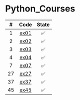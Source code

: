 # Python_Courses

| # | Code  | State |
|:-:|:-:|:-:|
|1|[ex01](https://github.com/lfteixeira996/Python_Courses/blob/main/Udemy/Secao_04/ex01.py)|:white_check_mark:|
|2|[ex02](https://github.com/lfteixeira996/Python_Courses/blob/main/Udemy/Secao_04/ex02.py)|:white_check_mark:|
|3|[ex03](https://github.com/lfteixeira996/Python_Courses/blob/main/Udemy/Secao_04/ex03.py)|:white_check_mark:|
|4|[ex04](https://github.com/lfteixeira996/Python_Courses/blob/main/Udemy/Secao_04/ex04.py)|:white_check_mark:|
|7|[ex07](https://github.com/lfteixeira996/Python_Courses/blob/main/Udemy/Secao_04/ex07.py)|:white_check_mark:|
|27|[ex27](https://github.com/lfteixeira996/Python_Courses/blob/main/Udemy/Secao_04/ex27.py)|:white_check_mark:|
|37|[ex37](https://github.com/lfteixeira996/Python_Courses/blob/main/Udemy/Secao_04/ex37.py)|:white_check_mark:|
|45|[ex45](https://github.com/lfteixeira996/Python_Courses/blob/main/Udemy/Secao_04/ex45.py)|:white_check_mark:|
